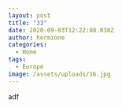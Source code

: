```yaml
---
layout: post
title: "33"
date: 2020-09-03T12:22:08.038Z
author: hermione
categories:
  - Home
tags:
  - Europe
image: /assets/uploads/16.jpg
---
```

adf